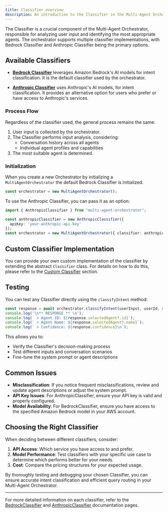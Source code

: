 ```yaml
---
title: Classifier overview
description: An introduction to the Classifier in the Multi-Agent Orchestrator
---
```


The Classifier is a crucial component of the Multi-Agent Orchestrator, responsible for analyzing user input and identifying the most appropriate agents. The orchestrator supports multiple classifier implementations, with Bedrock Classifier and Anthropic Classifier being the primary options.

## Available Classifiers

- **[Bedrock Classifier](/multi-agent-orchestrator/classifiers/built-in/bedrock-classifier)** leverages Amazon Bedrock's AI models for intent classification. It is the default classifier used by the orchestrator.

- **[Anthropic Classifier](/multi-agent-orchestrator/classifiers/built-in/anthropic-classifier)** uses Anthropic's AI models, for intent classification. It provides an alternative option for users who prefer or have access to Anthropic's services.

### Process Flow
Regardless of the classifier used, the general process remains the same:
1. User input is collected by the orchestrator.
2. The Classifier performs input analysis, considering:
   - Conversation history across all agents
   - Individual agent profiles and capabilities
3. The most suitable agent is determined.

### Initialization

When you create a new Orchestrator by initializing a `MultiAgentOrchestrator` the default Bedrock Classifier is initialized. 

```typescript
const orchestrator = new MultiAgentOrchestrator();
```


To use the Anthropic Classifier, you can pass it as an option:

```typescript
import { AnthropicClassifier } from "multi-agent-orchestrator";

const anthropicClassifier = new AnthropicClassifier({
  apiKey: 'your-anthropic-api-key'
});
const orchestrator = new MultiAgentOrchestrator({ classifier: anthropicClassifier });
```

## Custom Classifier Implementation

You can provide your own custom implementation of the classifier by extending the abstract `Classifier` class. For details on how to do this, please refer to the [Custom Classifier](/multi-agent-orchestrator/classifiers/custom-classifier) section.

## Testing

You can test any Classifier directly using the `classifyIntent` method:

```typescript
const response = await orchestrator.classifyIntent(userInput, userId, sessionId);
console.log('\n** RESPONSE ** \n');
console.log(` > Agent ID: ${response.selectedAgent?.id}`);
console.log(` > Agent Name: ${response.selectedAgent?.name}`);
console.log(` > Confidence: ${response.confidence}\n`);
```

This allows you to:
- Verify the Classifier's decision-making process
- Test different inputs and conversation scenarios
- Fine-tune the system prompt or agent descriptions

## Common Issues

- **Misclassification**: If you notice frequent misclassifications, review and update agent descriptions or adjust the system prompt.
- **API Key Issues**: For AnthropicClassifier, ensure your API key is valid and properly configured.
- **Model Availability**: For BedrockClassifier, ensure you have access to the specified Amazon Bedrock model in your AWS account.

## Choosing the Right Classifier

When deciding between different classifiers, consider:

1. **API Access**: Which service you have access to and prefer.
2. **Model Performance**: Test classifiers with your specific use case to determine which performs better for your needs.
3. **Cost**: Compare the pricing structures for your expected usage.

By thoroughly testing and debugging your chosen Classifier, you can ensure accurate intent classification and efficient query routing in your Multi-Agent Orchestrator.

---

For more detailed information on each classifier, refer to the [BedrockClassifier](/multi-agent-orchestrator/classifiers/built-in/bedrock-classifier) and [AnthropicClassifier](/classifiers/built-in/anthropic-classifier) documentation pages.

